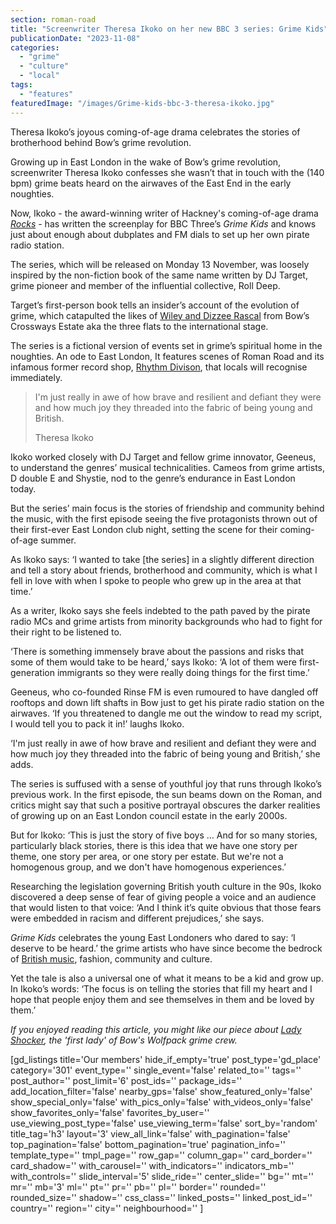 ```yaml
---
section: roman-road
title: "Screenwriter Theresa Ikoko on her new BBC 3 series: Grime Kids"
publicationDate: "2023-11-08"
categories: 
  - "grime"
  - "culture"
  - "local"
tags: 
  - "features"
featuredImage: "/images/Grime-kids-bbc-3-theresa-ikoko.jpg"
---
```


Theresa Ikoko’s joyous coming-of-age drama celebrates the stories of brotherhood behind Bow’s grime revolution.

Growing up in East London in the wake of Bow’s grime revolution, screenwriter Theresa Ikoko confesses she wasn’t that in touch with the (140 bpm) grime beats heard on the airwaves of the East End in the early noughties. 

Now, Ikoko - the award-winning writer of Hackney's coming-of-age drama _[Rocks](https://www.bbc.co.uk/programmes/p099mk6f)_ \- has written the screenplay for BBC Three’s _Grime Kids_ and knows just about enough about dubplates and FM dials to set up her own pirate radio station. 

The series, which will be released on Monday 13 November, was loosely inspired by the non-fiction book of the same name written by DJ Target, grime pioneer and member of the influential collective, Roll Deep. 

Target’s first-person book tells an insider’s account of the evolution of grime, which catapulted the likes of [Wiley and Dizzee Rascal](https://romanroadlondon.com/famous-grime-music-figures-bow-e3-east-end-london/) from Bow’s Crossways Estate aka the three flats to the international stage. 

The series is a fictional version of events set in grime’s spiritual home in the noughties. An ode to East London, It features scenes of Roman Road and its infamous former record shop, [Rhythm Divison](https://romanroadlondon.com/rhythm-division-grime-record-shop-bow/), that locals will recognise immediately.  

> I'm just really in awe of how brave and resilient and defiant they were and how much joy they threaded into the fabric of being young and British.
> 
> Theresa Ikoko

Ikoko worked closely with DJ Target and fellow grime innovator, Geeneus, to understand the genres’ musical technicalities. Cameos from grime artists, D double E and Shystie, nod to the genre’s endurance in East London today. 

But the series’ main focus is the stories of friendship and community behind the music, with the first episode seeing the five protagonists thrown out of their first-ever East London club night, setting the scene for their coming-of-age summer. 

As Ikoko says: ‘I wanted to take \[the series\] in a slightly different direction and tell a story about friends, brotherhood and community, which is what I fell in love with when I spoke to people who grew up in the area at that time.’ 

As a writer, Ikoko says she feels indebted to the path paved by the pirate radio MCs and grime artists from minority backgrounds who had to fight for their right to be listened to. 

‘There is something immensely brave about the passions and risks that some of them would take to be heard,’ says Ikoko: ‘A lot of them were first-generation immigrants so they were really doing things for the first time.’ 

Geeneus, who co-founded Rinse FM is even rumoured to have dangled off rooftops and down lift shafts in Bow just to get his pirate radio station on the airwaves. ‘If you threatened to dangle me out the window to read my script, I would tell you to pack it in!’ laughs Ikoko.  

‘I'm just really in awe of how brave and resilient and defiant they were and how much joy they threaded into the fabric of being young and British,’ she adds.

The series is suffused with a sense of youthful joy that runs through Ikoko’s previous work. In the first episode, the sun beams down on the Roman, and critics might say that such a positive portrayal obscures the darker realities of growing up on an East London council estate in the early 2000s. 

But for Ikoko: ‘This is just the story of five boys … And for so many stories, particularly black stories, there is this idea that we have one story per theme, one story per area, or one story per estate. But we're not a homogenous group, and we don't have homogenous experiences.’

Researching the legislation governing British youth culture in the 90s, Ikoko discovered a deep sense of fear of giving people a voice and an audience that would listen to that voice: ‘And I think it’s quite obvious that those fears were embedded in racism and different prejudices,’ she says. 

_Grime Kids_ celebrates the young East Londoners who dared to say: ‘I deserve to be heard.’ the grime artists who have since become the bedrock of [British music](https://romanroadlondon.com/e3-af-dizzee-rascal-album-review/), fashion, community and culture. 

Yet the tale is also a universal one of what it means to be a kid and grow up. In Ikoko’s words: ‘The focus is on telling the stories that fill my heart and I hope that people enjoy them and see themselves in them and be loved by them.’

_If you enjoyed reading this article, you might like our piece about [Lady Shocker](https://romanroadlondon.com/lady-shocker-grime-mc-bow/), the 'first lady' of Bow's Wolfpack grime crew._

\[gd\_listings title='Our members' hide\_if\_empty='true' post\_type='gd\_place' category='301' event\_type='' single\_event='false' related\_to='' tags='' post\_author='' post\_limit='6' post\_ids='' package\_ids='' add\_location\_filter='false' nearby\_gps='false' show\_featured\_only='false' show\_special\_only='false' with\_pics\_only='false' with\_videos\_only='false' show\_favorites\_only='false' favorites\_by\_user='' use\_viewing\_post\_type='false' use\_viewing\_term='false' sort\_by='random' title\_tag='h3' layout='3' view\_all\_link='false' with\_pagination='false' top\_pagination='false' bottom\_pagination='true' pagination\_info='' template\_type='' tmpl\_page='' row\_gap='' column\_gap='' card\_border='' card\_shadow='' with\_carousel='' with\_indicators='' indicators\_mb='' with\_controls='' slide\_interval='5' slide\_ride='' center\_slide='' bg='' mt='' mr='' mb='3' ml='' pt='' pr='' pb='' pl='' border='' rounded='' rounded\_size='' shadow='' css\_class='' linked\_posts='' linked\_post\_id='' country='' region='' city='' neighbourhood='' \]
